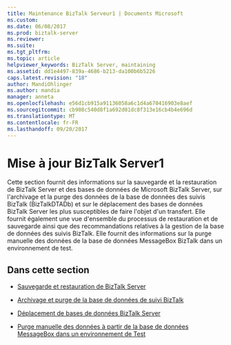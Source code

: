 ```yaml
---
title: Maintenance BizTalk Serveur1 | Documents Microsoft
ms.custom: 
ms.date: 06/08/2017
ms.prod: biztalk-server
ms.reviewer: 
ms.suite: 
ms.tgt_pltfrm: 
ms.topic: article
helpviewer_keywords: BizTalk Server, maintaining
ms.assetid: dd1e4497-839a-4686-b213-da100b6b5226
caps.latest.revision: "18"
author: MandiOhlinger
ms.author: mandia
manager: anneta
ms.openlocfilehash: e56d1cb915a91136058a6c1d4a670416903e8aef
ms.sourcegitcommit: cb908c540d8f1a692d01dc8f313e16cb4b4e696d
ms.translationtype: MT
ms.contentlocale: fr-FR
ms.lasthandoff: 09/20/2017
---
```

# <a name="maintaining-biztalk-server1"></a>Mise à jour BizTalk Server1
Cette section fournit des informations sur la sauvegarde et la restauration de BizTalk Server et des bases de données de Microsoft BizTalk Server, sur l'archivage et la purge des données de la base de données des suivis BizTalk (BizTalkDTADb) et sur le déplacement des bases de données BizTalk Server les plus susceptibles de faire l'objet d'un transfert. Elle fournit également une vue d'ensemble du processus de restauration et de sauvegarde ainsi que des recommandations relatives à la gestion de la base de données des suivis BizTalk. Elle fournit des informations sur la purge manuelle des données de la base de données MessageBox BizTalk dans un environnement de test.  
  
## <a name="in-this-section"></a>Dans cette section  
  
-   [Sauvegarde et restauration de BizTalk Server](../core/backing-up-and-restoring-biztalk-server.md)  
  
-   [Archivage et purge de la base de données de suivi BizTalk](../core/archiving-and-purging-the-biztalk-tracking-database.md)  
  
-   [Déplacement de bases de données BizTalk Server](../core/moving-biztalk-server-databases.md)  
  
-   [Purge manuelle des données à partir de la base de données MessageBox dans un environnement de Test](../core/how-to-manually-purge-data-from-the-messagebox-database-in-a-test-environment.md)